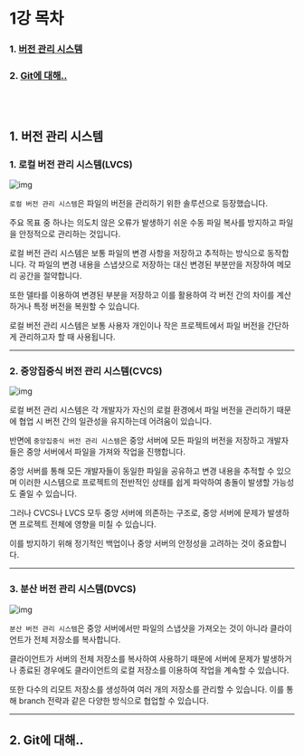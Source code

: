 <h1>1강 목차</h1>

### 1. [버전 관리 시스템](#1-버전-관리-시스템)
### 2. [Git에 대해..](#2-Git에-대해-1)


<br><br>

## **1. 버전 관리 시스템**

### 1. 로컬 버전 관리 시스템(LVCS)
![img](https://git-scm.com/book/en/v2/images/local.png)

```로컬 버전 관리 시스템```은 파일의 버전을 관리하기 위한 솔루션으로 등장했습니다.

주요 목표 중 하나는 의도치 않은 오류가 발생하기 쉬운 수동 파일 복사를 방지하고 파일을 안정적으로 관리하는 것입니다.

로컬 버전 관리 시스템은 보통 파일의 변경 사항을 저장하고 추적하는 방식으로 동작합니다. 각 파일의 변경 내용을 스냅샷으로 저장하는 대신 변경된 부분만을 저장하여 메모리 공간을 절약합니다.

또한 델타를 이용하여 변경된 부분을 저장하고 이를 활용하여 각 버전 간의 차이를 계산하거나 특정 버전을 복원할 수 있습니다.

로컬 버전 관리 시스템은 보통 사용자 개인이나 작은 프로젝트에서 파일 버전을 간단하게 관리하고자 할 때 사용됩니다.

---

### 2. 중앙집중식 버전 관리 시스템(CVCS)
![img](https://git-scm.com/book/en/v2/images/centralized.png)

로컬 버전 관리 시스템은 각 개발자가 자신의 로컬 환경에서 파일 버전을 관리하기 때문에 협업 시 버전 간의 일관성을 유지하는데 어려움이 있습니다.

반면에 ```중앙집중식 버전 관리 시스템```은 중앙 서버에 모든 파일의 버전을 저장하고 개발자들은 중앙 서버에서 파일을 가져와 작업을 진행합니다.

중앙 서버를 통해 모든 개발자들이 동일한 파일을 공유하고 변경 내용을 추적할 수 있으며 이러한 시스템으로 프로젝트의 전반적인 상태를 쉽게 파악하여 충돌이 발생할 가능성도 줄일 수 있습니다.

그러나 CVCS나 LVCS 모두 중앙 서버에 의존하는 구조로, 중앙 서버에 문제가 발생하면 프로젝트 전체에 영향을 미칠 수 있습니다.

이를 방지하기 위해 정기적인 백업이나 중앙 서버의 안정성을 고려하는 것이 중요합니다. 

---

### 3. 분산 버전 관리 시스템(DVCS)
![img](https://git-scm.com/book/en/v2/images/distributed.png)

```분산 버전 관리 시스템```은 중앙 서버에서만 파일의 스냅샷을 가져오는 것이 아니라 클라이언트가 전체 저장소를 복사합니다. 

클라이언트가 서버의 전체 저장소를 복사하여 사용하기 때문에 서버에 문제가 발생하거나 종료된 경우에도 클라이언트의 로컬 저장소를 이용하여 작업을 계속할 수 있습니다. 

또한 다수의 리모트 저장소를 생성하여 여러 개의 저장소를 관리할 수 있습니다. 이를 통해 branch 전략과 같은 다양한 방식으로 협업할 수 있습니다. 


---


## **2. Git에 대해..**
